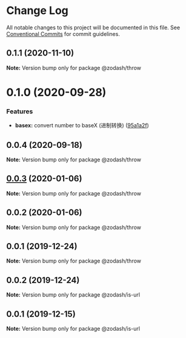 # Change Log

All notable changes to this project will be documented in this file.
See [Conventional Commits](https://conventionalcommits.org) for commit guidelines.

## 0.1.1 (2020-11-10)

**Note:** Version bump only for package @zodash/throw





# 0.1.0 (2020-09-28)


### Features

* **basex:** convert number to baseX (进制转换) ([95a1a2f](https://github.com/zcorky/zodash/commit/95a1a2f361d73de5caa3b8e297c1643e97e40983))





## 0.0.4 (2020-09-18)

**Note:** Version bump only for package @zodash/throw





## [0.0.3](https://github.com/zcorky/zodash/compare/@zodash/throw@0.0.2...@zodash/throw@0.0.3) (2020-01-06)

**Note:** Version bump only for package @zodash/throw





## 0.0.2 (2020-01-06)

**Note:** Version bump only for package @zodash/throw





## 0.0.1 (2019-12-24)

**Note:** Version bump only for package @zodash/throw





## 0.0.2 (2019-12-24)

**Note:** Version bump only for package @zodash/is-url





## 0.0.1 (2019-12-15)

**Note:** Version bump only for package @zodash/is-url
